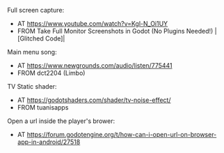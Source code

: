 Full screen capture:
- AT https://www.youtube.com/watch?v=Kgl-N_Oi1UY
- FROM Take Full Monitor Screenshots in Godot (No Plugins Needed!) |[Glitched Code]|

Main menu song:
- AT https://www.newgrounds.com/audio/listen/775441
- FROM dct2204 (Limbo)

TV Static shader:
- AT https://godotshaders.com/shader/tv-noise-effect/
- FROM tuanisapps

Open a url inside the player's brower:
- AT https://forum.godotengine.org/t/how-can-i-open-url-on-browser-app-in-android/27518
